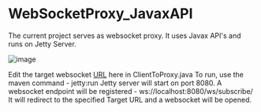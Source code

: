 # WebSocketProxy_JavaxAPI

The current project serves as websocket proxy.
It uses Javax API's and runs on Jetty Server.

![image](https://github.com/Spandana806/WebSocketProxy_JavaxAPI/assets/11814206/7ee056b1-83e4-46a6-9342-69a321257a12)

Edit the target websocket [URL](https://github.com/Spandana806/WebSocketProxy_JavaxAPI/blob/master/src/main/java/ClientToProxy.java#L10) here in ClientToProxy.java
To run, use the maven command - jetty:run
Jetty server will start on port 8080.
A websocket endpoint will be registered - ws://localhost:8080/ws/subscribe/
It will redirect to the specified Target URL and a websocket will be opened.

